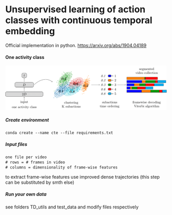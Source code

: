 # Unsupervised learning of action classes with continuous temporal embedding

Official implementation in python.  https://arxiv.org/abs/1904.04189

#### One activity class

![alt text](https://github.com/Annusha/unsup_temp_embed/blob/master/supp_mat/local_pipeline_v.png)


##### Create environment
```
conda create --name cte --file requirements.txt
```

##### Input files
```
one file per video
# rows = # frames in video
# columns = dimensionality of frame-wise features
```
to extract frame-wise features use improved dense trajectories (this step can be substituted by smth else)


##### Run your own data
see folders TD_utils and test_data and modify files respectively


